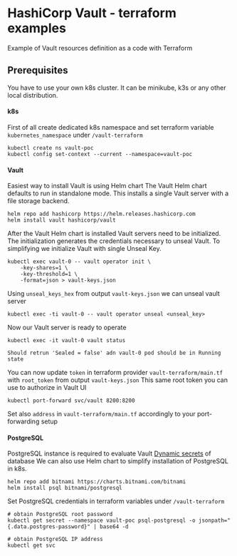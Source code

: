 # HashiCorp Vault - terraform examples

Example of Vault resources definition as a code with Terraform

## Prerequisites

You have to use your own k8s cluster. It can be minikube, k3s or any other local distribution.


#### k8s

First of all create dedicated k8s namespace and set terraform variable `kubernetes_namespace` under `/vault-terraform` 

```
kubectl create ns vault-poc
kubectl config set-context --current --namespace=vault-poc
```

#### Vault 

Easiest way to install Vault is using Helm chart
The Vault Helm chart defaults to run in standalone mode. This installs a single Vault server with a file storage backend.

```
helm repo add hashicorp https://helm.releases.hashicorp.com
helm install vault hashicorp/vault
```

After the Vault Helm chart is installed Vault servers need to be initialized. The initialization generates the credentials necessary to unseal Vault.
To simplifying we initialize Vault with single Unseal Key.

```
kubectl exec vault-0 -- vault operator init \
    -key-shares=1 \
    -key-threshold=1 \
    -format=json > vault-keys.json
```

Using `unseal_keys_hex` from output `vault-keys.json` we can unseal vault server

```
kubectl exec -ti vault-0 -- vault operator unseal <unseal_key>
```

Now our Vault server is ready to operate 

```
kubectl exec -it vault-0 vault status

Should retrun 'Sealed = false' adn vault-0 pod should be in Running state
```

You can now update `token` in terraform provider `vault-terraform/main.tf` with `root_token` from output `vault-keys.json`
This same root token you can use to authorize in Vault UI

```
kubectl port-forward svc/vault 8200:8200
```

Set also `address` in `vault-terraform/main.tf` accordingly to your port-forwarding setup

#### PostgreSQL

PostgreSQL instance is required to evaluate Vault [Dynamic secrets](https://developer.hashicorp.com/vault/docs/secrets/databases) of database
We can also use Helm chart to simplify installation of PostgreSQL in k8s.

```
helm repo add bitnami https://charts.bitnami.com/bitnami
helm install psql bitnami/postgresql

```

Set PostgreSQL credentials in terraform variables under `/vault-terraform` 

```
# obtain PostgreSQL root password
kubectl get secret --namespace vault-poc psql-postgresql -o jsonpath="{.data.postgres-password}" | base64 -d

# obtain PostgreSQL IP address
kubectl get svc
```

